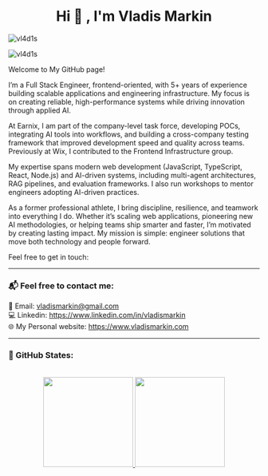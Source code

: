 <h1 align="center">Hi 👋 , I'm Vladis Markin</h1>

<p align="left"> <img src="https://komarev.com/ghpvc/?username=vl4d1s&label=Profile%20views&color=0e75b6&style=flat" alt="vl4d1s" /> </p>

<p align="left"><img src="https://github-profile-trophy.vercel.app/?username=vl4d1s&margin-w=15&no-bg=true&rank=SECRET,SSS,SS,S,AAA,AA,A,B,C" alt="vl4d1s" /></a> </p>

Welcome to My GitHub page!

I’m a Full Stack Engineer, frontend-oriented, with 5+ years of experience building scalable applications and engineering infrastructure. My focus is on creating reliable, high-performance systems while driving innovation through applied AI.

At Earnix, I am part of the company-level task force, developing POCs, integrating AI tools into workflows, and building a cross-company testing framework that improved development speed and quality across teams. Previously at Wix, I contributed to the Frontend Infrastructure group.

My expertise spans modern web development (JavaScript, TypeScript, React, Node.js) and AI-driven systems, including multi-agent architectures, RAG pipelines, and evaluation frameworks. I also run workshops to mentor engineers adopting AI-driven practices.

As a former professional athlete, I bring discipline, resilience, and teamwork into everything I do. Whether it’s scaling web applications, pioneering new AI methodologies, or helping teams ship smarter and faster, I’m motivated by creating lasting impact. My mission is simple: engineer solutions that move both technology and people forward.

Feel free to get in touch:

---

### 📬 Feel free to contact me:

📧 Email: vladismarkin@gmail.com <br/>
💻 Linkedin: https://www.linkedin.com/in/vladismarkin <br/>
🌐 My Personal website: https://www.vladismarkin.com

---

### 🏅 GitHub States:

<p align="center"><br>
<a href="https://github.com/Vl4d1s">
  <img height="180em" src="https://github-readme-stats-eight-theta.vercel.app/api?username=Vl4d1s&show_icons=true&theme=algolia&include_all_commits=true&count_private=true"/>
  <img height="180em" src="https://github-readme-stats-eight-theta.vercel.app/api/top-langs/?username=Vl4d1s&layout=compact&langs_count=8&theme=algolia"/>
</a>
</p>

